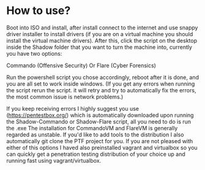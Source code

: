 # How to use?

Boot into ISO and install, after install connect to the internet and use snappy driver installer to install drivers (if you are on a virtual machine you should install the virtual machine drivers). After this, click the script on the desktop inside the Shadow folder that you want to turn the machine into, currently you have two options:

Commando (Offensive Security) Or Flare (Cyber Forensics)

Run the powershell script you chose accordingly, reboot after it is done, and you are all set to work inside windows. (If you get any errors when running the script rerun the script. it will retry and try to automatically fix the errors, the most common issue is network problems.)

If you keep receiving errors I highly suggest you use (https://pentestbox.org/) which is automatically downloaded upon running the Shadow-Commando or Shadow-Flare script, all you need to do is run the .exe The installation for CommandoVM and FlareVM is generally regarded as unstable. If you'd like to add tools to the distribution I also automatically git clone the PTF project for you. If you are not pleased with either of this options I haved also preinstalled vagrant and virtualbox so you can quickly get a penetration testing distribution of your choice up and running fast using vagrant/virtualbox.
